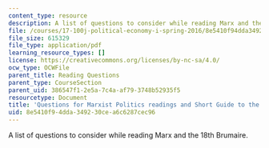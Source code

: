 ```yaml
---
content_type: resource
description: A list of questions to consider while reading Marx and the 18th Brumaire.
file: /courses/17-100j-political-economy-i-spring-2016/8e5410f94dda349230cea6c6287cec96_MIT17_100JS16_Marx_Brum.pdf
file_size: 615329
file_type: application/pdf
learning_resource_types: []
license: https://creativecommons.org/licenses/by-nc-sa/4.0/
ocw_type: OCWFile
parent_title: Reading Questions
parent_type: CourseSection
parent_uid: 386547f1-2e5a-7c4a-af79-3748b52935f5
resourcetype: Document
title: 'Questions for Marxist Politics readings and Short Guide to the 18th Brumaire '
uid: 8e5410f9-4dda-3492-30ce-a6c6287cec96
---
```

A list of questions to consider while reading Marx and the 18th Brumaire.